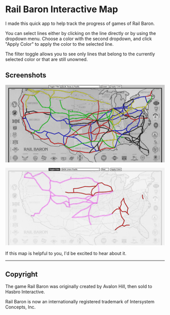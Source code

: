# Rail Baron Interactive Map

I made this quick app to help track the progress of games of Rail Baron.

You can select lines either by clicking on the line directly or by using the dropdown menu.
Choose a color with the second dropdown, and click "Apply Color" to apply the color to the selected line.

The filter toggle allows you to see only lines that belong to the currently selected color  or that are still unowned.

## Screenshots
![](images/screenshot-1.png)

![](images/screenshot-2.png)

If this map is helpful to you, I'd be excited to hear about it.

---

## Copyright

The game Rail Baron was originally created by Avalon Hill, then sold to Hasbro Interactive.

Rail Baron is now an internationally registered trademark of Intersystem Concepts, Inc.

